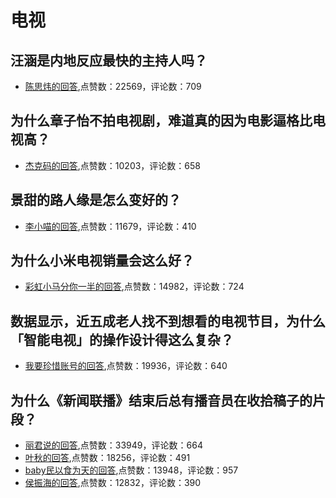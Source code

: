 #  电视 
## 汪涵是内地反应最快的主持人吗？
- [陈思炜的回答](https://www.zhihu.com/question/22247063/answer/1268035289),点赞数：22569，评论数：709
## 为什么章子怡不拍电视剧，难道真的因为电影逼格比电视高？
- [杰克码的回答](https://www.zhihu.com/question/48769343/answer/187888971),点赞数：10203，评论数：658
## 景甜的路人缘是怎么变好的？
- [李小喵的回答](https://www.zhihu.com/question/266949377/answer/1841832576),点赞数：11679，评论数：410
## 为什么小米电视销量会这么好？
- [彩虹小马分你一半的回答](https://www.zhihu.com/question/315894264/answer/764961962),点赞数：14982，评论数：724
## 数据显示，近五成老人找不到想看的电视节目，为什么「智能电视」的操作设计得这么复杂？
- [我要珍惜账号的回答](https://www.zhihu.com/question/512485525/answer/-1972314363),点赞数：19936，评论数：640
## 为什么《新闻联播》结束后总有播音员在收拾稿子的片段？
- [丽君说的回答](https://www.zhihu.com/question/19618276/answer/700178592),点赞数：33949，评论数：664
- [叶秋的回答](https://www.zhihu.com/question/19618276/answer/216946070),点赞数：18256，评论数：491
- [baby民以食为天的回答](https://www.zhihu.com/question/19618276/answer/267334062),点赞数：13948，评论数：957
- [侯振海的回答](https://www.zhihu.com/question/19618276/answer/14909962),点赞数：12832，评论数：390
